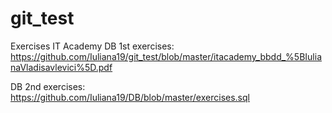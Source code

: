 # git_test
Exercises IT Academy
DB 1st exercises: https://github.com/Iuliana19/git_test/blob/master/itacademy_bbdd_%5BIulianaVladisavlevici%5D.pdf

DB 2nd exercises: https://github.com/Iuliana19/DB/blob/master/exercises.sql
